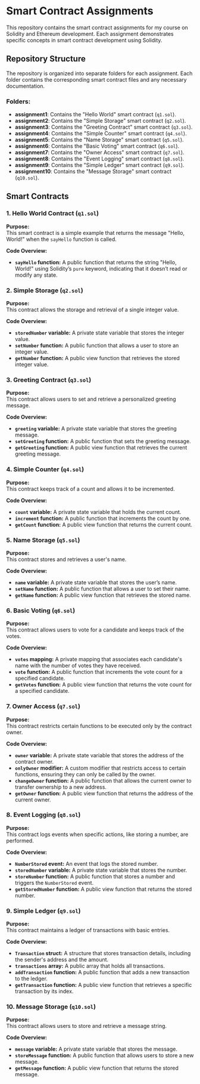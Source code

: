 # Smart Contract Assignments

This repository contains the smart contract assignments for my course on Solidity and Ethereum development. Each assignment demonstrates specific concepts in smart contract development using Solidity.

## Repository Structure

The repository is organized into separate folders for each assignment. Each folder contains the corresponding smart contract files and any necessary documentation.

### Folders:

- **assignment1**: Contains the "Hello World" smart contract (`q1.sol`).
- **assignment2**: Contains the "Simple Storage" smart contract (`q2.sol`).
- **assignment3**: Contains the "Greeting Contract" smart contract (`q3.sol`).
- **assignment4**: Contains the "Simple Counter" smart contract (`q4.sol`).
- **assignment5**: Contains the "Name Storage" smart contract (`q5.sol`).
- **assignment6**: Contains the "Basic Voting" smart contract (`q6.sol`).
- **assignment7**: Contains the "Owner Access" smart contract (`q7.sol`).
- **assignment8**: Contains the "Event Logging" smart contract (`q8.sol`).
- **assignment9**: Contains the "Simple Ledger" smart contract (`q9.sol`).
- **assignment10**: Contains the "Message Storage" smart contract (`q10.sol`).

## Smart Contracts

### 1. Hello World Contract (`q1.sol`)

**Purpose:**  
This smart contract is a simple example that returns the message "Hello, World!" when the `sayHello` function is called.

**Code Overview:**

- **`sayHello` function:** A public function that returns the string "Hello, World!" using Solidity’s `pure` keyword, indicating that it doesn’t read or modify any state.

### 2. Simple Storage (`q2.sol`)

**Purpose:**  
This contract allows the storage and retrieval of a single integer value.

**Code Overview:**

- **`storedNumber` variable:** A private state variable that stores the integer value.
- **`setNumber` function:** A public function that allows a user to store an integer value.
- **`getNumber` function:** A public view function that retrieves the stored integer value.

### 3. Greeting Contract (`q3.sol`)

**Purpose:**  
This contract allows users to set and retrieve a personalized greeting message.

**Code Overview:**

- **`greeting` variable:** A private state variable that stores the greeting message.
- **`setGreeting` function:** A public function that sets the greeting message.
- **`getGreeting` function:** A public view function that retrieves the current greeting message.

### 4. Simple Counter (`q4.sol`)

**Purpose:**  
This contract keeps track of a count and allows it to be incremented.

**Code Overview:**

- **`count` variable:** A private state variable that holds the current count.
- **`increment` function:** A public function that increments the count by one.
- **`getCount` function:** A public view function that returns the current count.

### 5. Name Storage (`q5.sol`)

**Purpose:**  
This contract stores and retrieves a user's name.

**Code Overview:**

- **`name` variable:** A private state variable that stores the user’s name.
- **`setName` function:** A public function that allows a user to set their name.
- **`getName` function:** A public view function that retrieves the stored name.

### 6. Basic Voting (`q6.sol`)

**Purpose:**  
This contract allows users to vote for a candidate and keeps track of the votes.

**Code Overview:**

- **`votes` mapping:** A private mapping that associates each candidate's name with the number of votes they have received.
- **`vote` function:** A public function that increments the vote count for a specified candidate.
- **`getVotes` function:** A public view function that returns the vote count for a specified candidate.

### 7. Owner Access (`q7.sol`)

**Purpose:**  
This contract restricts certain functions to be executed only by the contract owner.

**Code Overview:**

- **`owner` variable:** A private state variable that stores the address of the contract owner.
- **`onlyOwner` modifier:** A custom modifier that restricts access to certain functions, ensuring they can only be called by the owner.
- **`changeOwner` function:** A public function that allows the current owner to transfer ownership to a new address.
- **`getOwner` function:** A public view function that returns the address of the current owner.

### 8. Event Logging (`q8.sol`)

**Purpose:**  
This contract logs events when specific actions, like storing a number, are performed.

**Code Overview:**

- **`NumberStored` event:** An event that logs the stored number.
- **`storedNumber` variable:** A private state variable that stores the number.
- **`storeNumber` function:** A public function that stores a number and triggers the `NumberStored` event.
- **`getStoredNumber` function:** A public view function that returns the stored number.

### 9. Simple Ledger (`q9.sol`)

**Purpose:**  
This contract maintains a ledger of transactions with basic entries.

**Code Overview:**

- **`Transaction` struct:** A structure that stores transaction details, including the sender's address and the amount.
- **`transactions` array:** A public array that holds all transactions.
- **`addTransaction` function:** A public function that adds a new transaction to the ledger.
- **`getTransaction` function:** A public view function that retrieves a specific transaction by its index.

### 10. Message Storage (`q10.sol`)

**Purpose:**  
This contract allows users to store and retrieve a message string.

**Code Overview:**

- **`message` variable:** A private state variable that stores the message.
- **`storeMessage` function:** A public function that allows users to store a new message.
- **`getMessage` function:** A public view function that returns the stored message.
